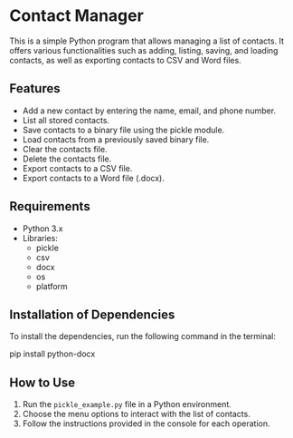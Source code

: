 # Contact Manager

This is a simple Python program that allows managing a list of contacts. It offers various functionalities such as adding, listing, saving, and loading contacts, as well as exporting contacts to CSV and Word files.

## Features

- Add a new contact by entering the name, email, and phone number.
- List all stored contacts.
- Save contacts to a binary file using the pickle module.
- Load contacts from a previously saved binary file.
- Clear the contacts file.
- Delete the contacts file.
- Export contacts to a CSV file.
- Export contacts to a Word file (.docx).

## Requirements

- Python 3.x
- Libraries:
  - pickle
  - csv
  - docx
  - os
  - platform

## Installation of Dependencies

To install the dependencies, run the following command in the terminal:

pip install python-docx

## How to Use

1. Run the `pickle_example.py` file in a Python environment.
2. Choose the menu options to interact with the list of contacts.
3. Follow the instructions provided in the console for each operation.
